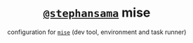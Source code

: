 <div align="center">

# [`@stephansama`](https://github.com/stephansama/stephansama) mise

configuration for [`mise`](https://mise.jdx.dev/) (dev tool, environment and task runner)

</div>
